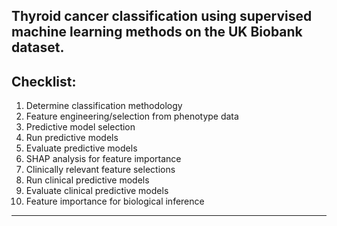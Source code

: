 ## Thyroid cancer classification using supervised machine learning methods on the UK Biobank dataset.

Checklist:
---
1. Determine classification methodology
2. Feature engineering/selection from phenotype data
3. Predictive model selection
4. Run predictive models
5. Evaluate predictive models 
6. SHAP analysis for feature importance 
7. Clinically relevant feature selections
8. Run clinical predictive models
9. Evaluate clinical predictive models 
10. Feature importance for biological inference 
--- 